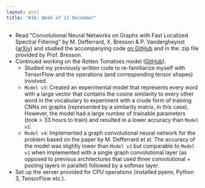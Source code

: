 ```yaml
---
layout: post
title: "#16: Week of 11 December"
---
```


- Read "Convolutional Neural Networks on Graphs with Fast Localized Spectral Filtering" by M. Defferrard, X. Bresson & P. Vandergheynst ([arXiv](https://arxiv.org/abs/1606.09375)) and studied the accompanying code [on GitHub](https://github.com/mdeff/cnn_graph) and in the .zip file provided by Prof. Bresson.
- Continued working on the Rotten Tomatoes model ([GitHub](github.com/SuyashLakhotia/RottenTomatoesCNN)).
  - Studied my previously written code to re-familiarize myself with TensorFlow and the operations (and corresponding tensor shapes) involved.
  - `Model v3`: Created an experimental model that represents every word with a large vector that contains the cosine similarity to every other word in the vocabulary to experiment with a crude form of training CNNs on graphs (represented by a similarity matrix, in this case). However, the model had a large number of trainable parameters (took > 33 hours to train) and resulted in a lower accuracy than `Model v2`.
  - `Model v4`: Implemented a graph convolutional neural network for the problem based on the paper by M. Defferrard et al. The accuracy of the model was slightly lower than `Model v2` but comparable to `Model v1` when implemented with a single graph convolutional layer (as opposed to previous architectures that used three convolutional + pooling layers in parallel) followed by a softmax layer.
- Set up the server provided for CPU operations (installed pyenv, Python 3, TensorFlow etc.).
